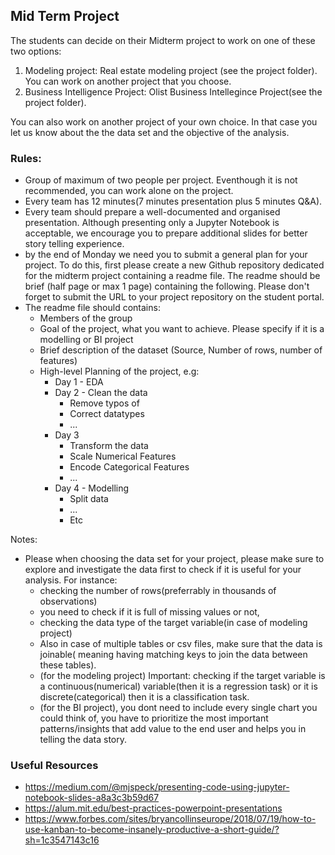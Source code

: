 ## Mid Term Project

The students can decide on their Midterm project to work on one of these two options:
1. Modeling project: Real estate modeling project (see the project folder). You can work on another project that you choose.
2. Business Intelligence Project: Olist Business Intellegince Project(see the project folder). 

You can also work on another project of your own choice. In that case you let us know about the the data set and the objective of the analysis.

### Rules:
- Group of maximum of two people per project. Eventhough it is not recommended, you can work alone on the project.
- Every team has 12 minutes(7 minutes presentation plus 5 minutes Q&A).
- Every team should prepare a well-documented and organised presentation. Although presenting only a Jupyter Notebook is acceptable, we encourage you to prepare additional slides for better story telling experience.
- by the end of Monday we need you to submit a general plan for your project. To do this, first please create a new Github repository dedicated for the midterm project containing a readme file. The readme should be brief (half page or max 1 page) containing the following. Please don't forget to submit the URL to your project repository on the student portal. 
- The readme file should contains:
     + Members of the group
     + Goal of the project, what you want to achieve. Please specify if it is a modelling or BI project
     + Brief description of the dataset (Source, Number of rows, number of features)
     + High-level Planning of the project, e.g:
         - Day 1 - EDA
         - Day 2 - Clean the data
           - Remove typos of
           - Correct datatypes
           - ...
        - Day 3 
          - Transform the data
          - Scale Numerical Features
          - Encode Categorical Features
          - ...
        - Day 4 - Modelling
          - Split data
          - ...
          - Etc

Notes:
- Please when choosing the data set for your project, please make sure to explore and investigate the data first to check if it is useful for your analysis. For instance:
  +  checking the number of rows(preferrably in thousands of observations)
  +  you need to check if it is full of missing values or not,
  +  checking the data type of the target variable(in case of modeling project)
  +  Also  in case of multiple tables or csv files, make sure that the data is joinable( meaning having matching keys to join the data between these tables).
  +  (for the modeling project) Important: checking if the target variable is a continuous(numerical) variable(then it is a regression task)  or it is discrete(categorical) then it is a classification task. 
  +  (for the BI project), you dont need to include every single chart you could think of, you have to prioritize the most important patterns/insights that add value to the end user and helps you in telling the data story.

### Useful Resources
- https://medium.com/@mjspeck/presenting-code-using-jupyter-notebook-slides-a8a3c3b59d67
- https://alum.mit.edu/best-practices-powerpoint-presentations
- https://www.forbes.com/sites/bryancollinseurope/2018/07/19/how-to-use-kanban-to-become-insanely-productive-a-short-guide/?sh=1c3547143c16

